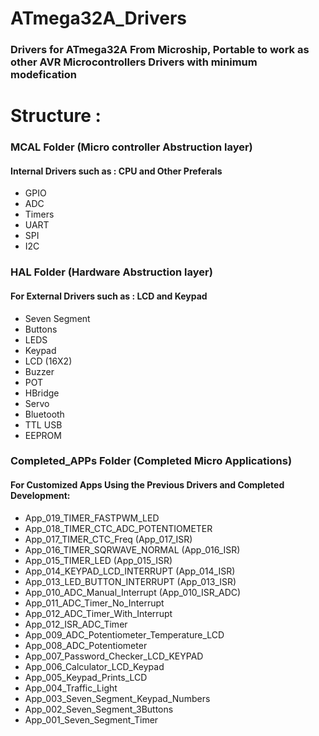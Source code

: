 # ATmega32A_Drivers
<h3>Drivers for ATmega32A From Microship, Portable to work as other AVR Microcontrollers Drivers with minimum modefication

# Structure :
### MCAL Folder (Micro controller Abstruction layer)
#### Internal Drivers such as : CPU and Other Preferals
- GPIO
- ADC
- Timers
- UART
- SPI
- I2C
### HAL Folder (Hardware Abstruction layer)
#### For External Drivers such as : LCD and Keypad
- Seven Segment
- Buttons
- LEDS
- Keypad
- LCD (16X2)
- Buzzer
- POT
- HBridge
- Servo
- Bluetooth
- TTL USB
- EEPROM
### Completed_APPs Folder (Completed Micro Applications)
#### For Customized Apps Using the Previous Drivers and Completed Development:
- App_019_TIMER_FASTPWM_LED
- App_018_TIMER_CTC_ADC_POTENTIOMETER
- App_017_TIMER_CTC_Freq (App_017_ISR)
- App_016_TIMER_SQRWAVE_NORMAL (App_016_ISR)
- App_015_TIMER_LED (App_015_ISR)
- App_014_KEYPAD_LCD_INTERRUPT (App_014_ISR)
- App_013_LED_BUTTON_INTERRUPT (App_013_ISR)
- App_010_ADC_Manual_Interrupt (App_010_ISR_ADC)
- App_011_ADC_Timer_No_Interrupt
- App_012_ADC_Timer_With_Interrupt
- App_012_ISR_ADC_Timer
- App_009_ADC_Potentiometer_Temperature_LCD
- App_008_ADC_Potentiometer
- App_007_Password_Checker_LCD_KEYPAD
- App_006_Calculator_LCD_Keypad
- App_005_Keypad_Prints_LCD
- App_004_Traffic_Light
- App_003_Seven_Segment_Keypad_Numbers
- App_002_Seven_Segment_3Buttons
- App_001_Seven_Segment_Timer



